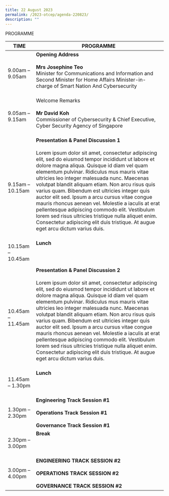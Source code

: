 ```yaml
---
title: 22 August 2023
permalink: /2023-otcep/agenda-220823/
description: ""
---
```

PROGRAMME

| TIME              | PROGRAMME                                                                                                                                                                         |
|-------------------|-----------------------------------------------------------------------------------------------------------------------------------------------------------------------------------|
| 9.00am – 9.05am   | **Opening Address**   <br><br>**Mrs Josephine Teo** <br>Minister for Communications and Information and Second Minister for Home Affairs Minister-in-charge of Smart Nation And Cybersecurity<br><br> |
| 9.05am – 9.15am   | Welcome Remarks  <br><br>**Mr David Koh** <br>Commissioner of Cybersecurity &amp; Chief Executive, Cyber Security Agency of Singapore<br><br>                                                             |
| 9.15am – 10.15am  | **Presentation &amp; Panel Discussion 1**  <br><br>Lorem ipsum dolor sit amet, consectetur adipiscing elit, sed do eiusmod tempor incididunt ut labore et dolore magna aliqua. Quisque id diam vel quam elementum pulvinar. Ridiculus mus mauris vitae ultricies leo integer malesuada nunc. Maecenas volutpat blandit aliquam etiam. Non arcu risus quis varius quam. Bibendum est ultricies integer quis auctor elit sed. Ipsum a arcu cursus vitae congue mauris rhoncus aenean vel. Molestie a iaculis at erat pellentesque adipiscing commodo elit. Vestibulum lorem sed risus ultricies tristique nulla aliquet enim. Consectetur adipiscing elit duis tristique. At augue eget arcu dictum varius duis.<br><br>                                                                                                                                           |
| 10.15am – 10.45am | **Lunch**<br><br> <br><br>                                                                                                                                                                        |
| 10.45am – 11.45am | **Presentation &amp; Panel Discussion 2**   <br><br>Lorem ipsum dolor sit amet, consectetur adipiscing elit, sed do eiusmod tempor incididunt ut labore et dolore magna aliqua. Quisque id diam vel quam elementum pulvinar. Ridiculus mus mauris vitae ultricies leo integer malesuada nunc. Maecenas volutpat blandit aliquam etiam. Non arcu risus quis varius quam. Bibendum est ultricies integer quis auctor elit sed. Ipsum a arcu cursus vitae congue mauris rhoncus aenean vel. Molestie a iaculis at erat pellentesque adipiscing commodo elit. Vestibulum lorem sed risus ultricies tristique nulla aliquet enim. Consectetur adipiscing elit duis tristique. At augue eget arcu dictum varius duis.<br><br>                                                                                                                                          |
| 11.45am – 1.30pm  | **Lunch** <br><br><br>  <br>                                                                                                                                                                      |
| 1.30pm – 2.30pm   | **Engineering Track  Session #1**   <br><br>**Operations Track Session #1**  <br><br>**Governance Track Session #1**                                                                 |
| 2.30pm – 3.00pm   | **Break**  <br><br><br><br>                                                                                                                                                                       |
| 3.00pm – 4.00pm   | **ENGINEERING TRACK** **SESSION \#2**<br><br>  **OPERATIONS TRACK** **SESSION \#2** <br><br> **GOVERNANCE TRACK** **SESSION \#2**                                                                 |